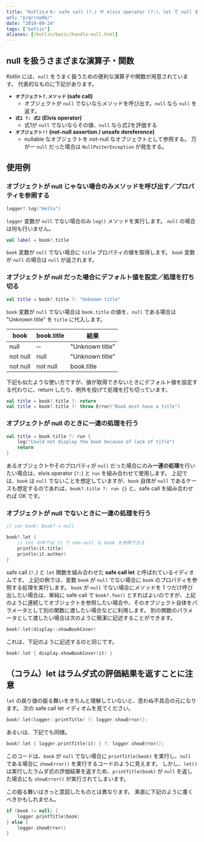 ```yaml
---
title: "Kotlinメモ: safe call (?.) や elvis operator (?:)、let で null をうまく扱う"
url: "p/qrrnw9b/"
date: "2019-09-24"
tags: ["kotlin"]
aliases: [/kotlin/basic/handle-null.html]
---
```


null を扱うさまざまな演算子・関数
----

Kotlin には、`null` をうまく扱うための便利な演算子や関数が用意されています。
代表的なものに下記があります。

- **`オブジェクト?.メソッド` (safe call)**
  - オブジェクトが `null` でないならメソッドを呼び出す。`null` なら `null` を返す。
- **`式1 ?: 式2` (Elvis operator)**
  - 式1が `null` でないならその値、`null` なら式2を評価する
- **`オブジェクト!!` (not-null assertion / unsafe dereference)**
  - nullable なオブジェクトを not-null なオブジェクトとして参照する。
    万が一 `null` だった場合は `NullPoiterException` が発生する。


使用例
----

### オブジェクトが null じゃない場合のみメソッドを呼び出す／プロパティを参照する

```kotlin
logger?.log("Hello")
```

`logger` 変数が `null` でない場合のみ `log()` メソッドを実行します。
`null` の場合は何も行いません。

```kotlin
val label = book?.title
```

`book` 変数が `null` でない場合に `title` プロパティの値を取得します。
`book` 変数が `null` の場合は `null` が返されます。


### オブジェクトが null だった場合にデフォルト値を設定／処理を打ち切る

```kotlin
val title = book?.title ?: "Unknown title"
```

`book` 変数が `null` でない場合は `book.title` の値を、`null` である場合は "Unknown title" を `title` に代入します。

| book | book.title | 結果 |
| ---- | ---- | ---- |
| null | ─ | "Unknown title" |
| not null | null | "Unknown title" |
| not null | not null | book.title |

下記も似たような使い方ですが、値が取得できないときにデフォルト値を設定する代わりに、return したり、例外を投げて処理を打ち切っています。

```kotlin
val title = book?.title ?: return
val title = book?.title ?: throw Error("Book must have a title")
```


### オブジェクトが null のときに一連の処理を行う

```kotlin
val title = book.title ?: run {
    log("Could not display the book because of lack of title")
    return
}
```

あるオブジェクトやそのプロパティが `null` だった場合にのみ**一連の処理**を行いたい場合は、elvis operator (`?:`) と `run` を組み合わせて使用します。
上記では、`book` は `null` でないことを想定していますが、`book` 自体が `null` であるケースも想定するのであれば、`book?.title ?: run {}` と、safe call を組み合わせれば OK です。


### オブジェクトが null でないときに一連の処理を行う

```kotlin
// var book: Book? = null

book?.let {
    // let の中では it で non-null な book を参照できる
    println(it.title)
    println(it.author)
}
```

safe call (`?.`) と `let` 関数を組み合わせた **safe call let** と呼ばれているイディオムです。
上記の例では、変数 `book` が `null` でない場合に `book` のプロパティを参照する処理を実行します。
`book` が `null` でない場合にメソッドを 1 つだけ呼び出したい場合は、単純に safe call で `book?.foo()` とすればよいのですが、上記のように連続してオブジェクトを参照したい場合や、そのオブジェクト自体をパラメータとして別の関数に渡したい場合などに利用します。
別の関数のパラメータとして渡したい場合は次のように簡潔に記述することができます。

```kotlin
book?.let(display::showBookCover)
```

これは、下記のように記述するのと同じです。

```kotlin
book?.let { display.showBookCover(it) }
```


（コラム）let はラムダ式の評価結果を返すことに注意
----

`let` の戻り値の振る舞いをきちんと理解していないと、思わぬ不具合の元になります。
次の safe call let イディオムを見てください。

```kotlin
book?.let(logger::printTitle) ?: logger.showError();
```

あるいは、下記でも同様。

```kotlin
book?.let { logger.printTitle(it) } ?: logger.showError();
```

このコードは、`book` が `null` でない場合に `printTitle(book)` を実行し、`null` である場合に `showError()` を実行するコードのように見えます。
しかし、`let()` は実行したラムダ式の評価結果を返すため、`printTitle(book)` が `null` を返した場合にも `showError()` が実行されてしまいます。

この振る舞いはきっと意図したものとは異なります。
素直に下記のように書くべきかもしれません。

```kotlin
if (book != null) {
    logger.printTitle(book)
} else {
    logger.showError()
}
```

